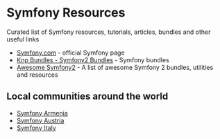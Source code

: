 # Symfony Resources

Curated list of Symfony resources, tutorials, articles, bundles and other useful links

* [Symfony.com](http://symfony.com) - official Symfony page
* [Knp Bundles - Symfony2 Bundles](http://knpbundles.com/) - Symfony bundles 
* [Awesome Symfony2](https://github.com/EmanueleMinotto/awesome-symfony2) - A list of awesome Symfony 2 bundles, utilities and resources

## Local communities around the world

* [Symfony Armenia](http://symfony.am/)
* [Symfony Austria](http://symfony-austria.org/)
* [Symfony Italy](http://symfony.it/)
